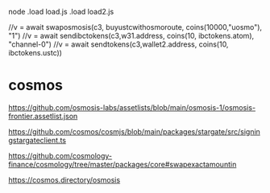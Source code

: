 node
.load load.js
.load load2.js


//v = await swaposmosis(c3, buyustcwithosmoroute, coins(10000,"uosmo"), "1")
//v = await sendibctokens(c3,w31.address, coins(10, ibctokens.atom), "channel-0")
//v = await sendtokens(c3,wallet2.address, coins(10, ibctokens.ustc))

# cosmos

https://github.com/osmosis-labs/assetlists/blob/main/osmosis-1/osmosis-frontier.assetlist.json

https://github.com/cosmos/cosmjs/blob/main/packages/stargate/src/signingstargateclient.ts

https://github.com/cosmology-finance/cosmology/tree/master/packages/core#swapexactamountin

https://cosmos.directory/osmosis
